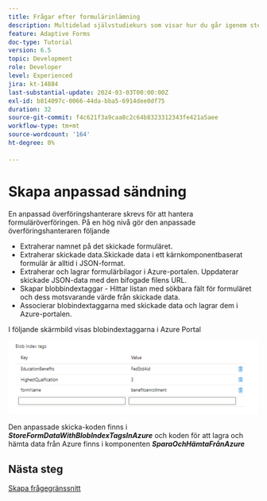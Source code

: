 ```yaml
---
title: Frågar efter formulärinlämning
description: Multidelad självstudiekurs som visar hur du går igenom stegen för att fråga efter formuläröverföringar som lagras i Azure Portal
feature: Adaptive Forms
doc-type: Tutorial
version: 6.5
topic: Development
role: Developer
level: Experienced
jira: kt-14884
last-substantial-update: 2024-03-03T00:00:00Z
exl-id: b814097c-0066-44da-bba5-6914dee0df75
duration: 32
source-git-commit: f4c621f3a9caa8c2c64b8323312343fe421a5aee
workflow-type: tm+mt
source-wordcount: '164'
ht-degree: 0%

---
```


# Skapa anpassad sändning

En anpassad överföringshanterare skrevs för att hantera formuläröverföringen. På en hög nivå gör den anpassade överföringshanteraren följande

* Extraherar namnet på det skickade formuläret.
* Extraherar skickade data.Skickade data i ett kärnkomponentbaserat formulär är alltid i JSON-format.
* Extraherar och lagrar formulärbilagor i Azure-portalen. Uppdaterar skickade JSON-data med den bifogade filens URL.
* Skapar blobbindextaggar - Hittar listan med sökbara fält för formuläret och dess motsvarande värde från skickade data.
* Associerar blobindextaggarna med skickade data och lagrar dem i Azure-portalen.

I följande skärmbild visas blobindextaggarna i Azure Portal

![blob-index-tags](assets/blob-index-tags.png)

Den anpassade skicka-koden finns i **_StoreFormDataWithBlobIndexTagsInAzure_** och koden för att lagra och hämta data från Azure finns i komponenten **_SparaOchHämtaFrånAzure_**

## Nästa steg

[Skapa frågegränssnitt](./part3.md)
